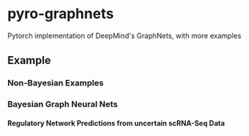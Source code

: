 # pyro-graphnets

Pytorch implementation of DeepMind's GraphNets, with more examples

## Example

### Non-Bayesian Examples

### Bayesian Graph Neural Nets

#### Regulatory Network Predictions from uncertain scRNA-Seq Data
